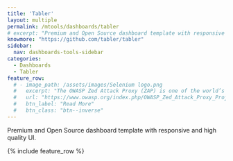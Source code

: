 ```yaml
---
title: 'Tabler'
layout: multiple
permalink: /mtools/dashboards/tabler
# excerpt: "Premium and Open Source dashboard template with responsive and high quality UI."
knowmore: "https://github.com/tabler/tabler"
sidebar:
  nav: dashboards-tools-sidebar
categories:
  - Dashboards
  - Tabler
feature_row:
  # - image_path: /assets/images/Selenium logo.png
  #   excerpt: "The OWASP Zed Attack Proxy (ZAP) is one of the world’s most popular free security tools and is actively maintained by hundreds of international volunteers."
  #   url: "https://www.owasp.org/index.php/OWASP_Zed_Attack_Proxy_Project"
  #   btn_label: "Read More"
  #   btn_class: "btn--inverse"   
---
```


Premium and Open Source dashboard template with responsive and high quality UI.

{% include feature_row %}